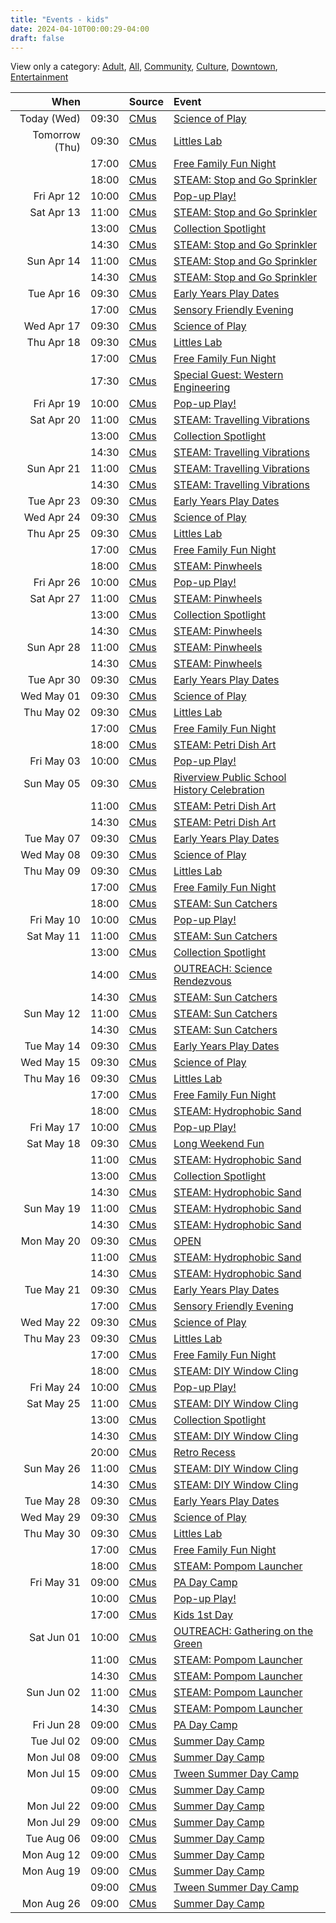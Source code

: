 ```yaml
---
title: "Events - kids"
date: 2024-04-10T00:00:29-04:00
draft: false
---
```


View only a category:
[Adult](/adult/), [All](/), [Community](/community/), [Culture](/culture/), [Downtown](/downtown/), [Entertainment](/entertainment/)

| When  |  | Source | Event |
|------:|-:|:-------|:------|
| Today (Wed) | 09:30 | [CMus](/about#CMus) | [Science of Play](https://www.londonchildrensmuseum.ca/event/science-play) |
| Tomorrow (Thu) | 09:30 | [CMus](/about#CMus) | [Littles Lab](https://www.londonchildrensmuseum.ca/event/littles-lab) |
|  | 17:00 | [CMus](/about#CMus) | [Free Family Fun Night](https://www.londonchildrensmuseum.ca/event/free-family-fun-night) |
|  | 18:00 | [CMus](/about#CMus) | [STEAM: Stop and Go Sprinkler](https://www.londonchildrensmuseum.ca/event/steam-stop-and-go-sprinkler) |
| Fri Apr 12 | 10:00 | [CMus](/about#CMus) | [Pop-up Play!](https://www.londonchildrensmuseum.ca/event/pop-play) |
| Sat Apr 13 | 11:00 | [CMus](/about#CMus) | [STEAM: Stop and Go Sprinkler](https://www.londonchildrensmuseum.ca/event/steam-stop-and-go-sprinkler) |
|  | 13:00 | [CMus](/about#CMus) | [Collection Spotlight](https://www.londonchildrensmuseum.ca/event/collection-spotlight) |
|  | 14:30 | [CMus](/about#CMus) | [STEAM: Stop and Go Sprinkler](https://www.londonchildrensmuseum.ca/event/steam-stop-and-go-sprinkler) |
| Sun Apr 14 | 11:00 | [CMus](/about#CMus) | [STEAM: Stop and Go Sprinkler](https://www.londonchildrensmuseum.ca/event/steam-stop-and-go-sprinkler) |
|  | 14:30 | [CMus](/about#CMus) | [STEAM: Stop and Go Sprinkler](https://www.londonchildrensmuseum.ca/event/steam-stop-and-go-sprinkler) |
| Tue Apr 16 | 09:30 | [CMus](/about#CMus) | [Early Years Play Dates](https://www.londonchildrensmuseum.ca/event/early-years-play-dates) |
|  | 17:00 | [CMus](/about#CMus) | [Sensory Friendly Evening](https://www.londonchildrensmuseum.ca/event/sensory-friendly-evening) |
| Wed Apr 17 | 09:30 | [CMus](/about#CMus) | [Science of Play](https://www.londonchildrensmuseum.ca/event/science-play) |
| Thu Apr 18 | 09:30 | [CMus](/about#CMus) | [Littles Lab](https://www.londonchildrensmuseum.ca/event/littles-lab) |
|  | 17:00 | [CMus](/about#CMus) | [Free Family Fun Night](https://www.londonchildrensmuseum.ca/event/free-family-fun-night) |
|  | 17:30 | [CMus](/about#CMus) | [Special Guest: Western Engineering](https://www.londonchildrensmuseum.ca/event/special-guest-western-engineering) |
| Fri Apr 19 | 10:00 | [CMus](/about#CMus) | [Pop-up Play!](https://www.londonchildrensmuseum.ca/event/pop-play) |
| Sat Apr 20 | 11:00 | [CMus](/about#CMus) | [STEAM: Travelling Vibrations](https://www.londonchildrensmuseum.ca/event/steam-travelling-vibrations) |
|  | 13:00 | [CMus](/about#CMus) | [Collection Spotlight](https://www.londonchildrensmuseum.ca/event/collection-spotlight) |
|  | 14:30 | [CMus](/about#CMus) | [STEAM: Travelling Vibrations](https://www.londonchildrensmuseum.ca/event/steam-travelling-vibrations) |
| Sun Apr 21 | 11:00 | [CMus](/about#CMus) | [STEAM: Travelling Vibrations](https://www.londonchildrensmuseum.ca/event/steam-travelling-vibrations) |
|  | 14:30 | [CMus](/about#CMus) | [STEAM: Travelling Vibrations](https://www.londonchildrensmuseum.ca/event/steam-travelling-vibrations) |
| Tue Apr 23 | 09:30 | [CMus](/about#CMus) | [Early Years Play Dates](https://www.londonchildrensmuseum.ca/event/early-years-play-dates) |
| Wed Apr 24 | 09:30 | [CMus](/about#CMus) | [Science of Play](https://www.londonchildrensmuseum.ca/event/science-play) |
| Thu Apr 25 | 09:30 | [CMus](/about#CMus) | [Littles Lab](https://www.londonchildrensmuseum.ca/event/littles-lab) |
|  | 17:00 | [CMus](/about#CMus) | [Free Family Fun Night](https://www.londonchildrensmuseum.ca/event/free-family-fun-night) |
|  | 18:00 | [CMus](/about#CMus) | [STEAM: Pinwheels](https://www.londonchildrensmuseum.ca/event/steam-pinwheels) |
| Fri Apr 26 | 10:00 | [CMus](/about#CMus) | [Pop-up Play!](https://www.londonchildrensmuseum.ca/event/pop-play) |
| Sat Apr 27 | 11:00 | [CMus](/about#CMus) | [STEAM: Pinwheels](https://www.londonchildrensmuseum.ca/event/steam-pinwheels) |
|  | 13:00 | [CMus](/about#CMus) | [Collection Spotlight](https://www.londonchildrensmuseum.ca/event/collection-spotlight) |
|  | 14:30 | [CMus](/about#CMus) | [STEAM: Pinwheels](https://www.londonchildrensmuseum.ca/event/steam-pinwheels) |
| Sun Apr 28 | 11:00 | [CMus](/about#CMus) | [STEAM: Pinwheels](https://www.londonchildrensmuseum.ca/event/steam-pinwheels) |
|  | 14:30 | [CMus](/about#CMus) | [STEAM: Pinwheels](https://www.londonchildrensmuseum.ca/event/steam-pinwheels) |
| Tue Apr 30 | 09:30 | [CMus](/about#CMus) | [Early Years Play Dates](https://www.londonchildrensmuseum.ca/event/early-years-play-dates) |
| Wed May 01 | 09:30 | [CMus](/about#CMus) | [Science of Play](https://www.londonchildrensmuseum.ca/event/science-play) |
| Thu May 02 | 09:30 | [CMus](/about#CMus) | [Littles Lab](https://www.londonchildrensmuseum.ca/event/littles-lab) |
|  | 17:00 | [CMus](/about#CMus) | [Free Family Fun Night](https://www.londonchildrensmuseum.ca/event/free-family-fun-night) |
|  | 18:00 | [CMus](/about#CMus) | [STEAM: Petri Dish Art](https://www.londonchildrensmuseum.ca/event/steam-petri-dish-art) |
| Fri May 03 | 10:00 | [CMus](/about#CMus) | [Pop-up Play!](https://www.londonchildrensmuseum.ca/event/pop-play) |
| Sun May 05 | 09:30 | [CMus](/about#CMus) | [Riverview Public School History Celebration](https://www.londonchildrensmuseum.ca/event/riverview-public-school-history-celebration) |
|  | 11:00 | [CMus](/about#CMus) | [STEAM: Petri Dish Art](https://www.londonchildrensmuseum.ca/event/steam-petri-dish-art) |
|  | 14:30 | [CMus](/about#CMus) | [STEAM: Petri Dish Art](https://www.londonchildrensmuseum.ca/event/steam-petri-dish-art) |
| Tue May 07 | 09:30 | [CMus](/about#CMus) | [Early Years Play Dates](https://www.londonchildrensmuseum.ca/event/early-years-play-dates) |
| Wed May 08 | 09:30 | [CMus](/about#CMus) | [Science of Play](https://www.londonchildrensmuseum.ca/event/science-play) |
| Thu May 09 | 09:30 | [CMus](/about#CMus) | [Littles Lab](https://www.londonchildrensmuseum.ca/event/littles-lab) |
|  | 17:00 | [CMus](/about#CMus) | [Free Family Fun Night](https://www.londonchildrensmuseum.ca/event/free-family-fun-night) |
|  | 18:00 | [CMus](/about#CMus) | [STEAM: Sun Catchers](https://www.londonchildrensmuseum.ca/event/steam-sun-catchers) |
| Fri May 10 | 10:00 | [CMus](/about#CMus) | [Pop-up Play!](https://www.londonchildrensmuseum.ca/event/pop-play) |
| Sat May 11 | 11:00 | [CMus](/about#CMus) | [STEAM: Sun Catchers](https://www.londonchildrensmuseum.ca/event/steam-sun-catchers) |
|  | 13:00 | [CMus](/about#CMus) | [Collection Spotlight](https://www.londonchildrensmuseum.ca/event/collection-spotlight) |
|  | 14:00 | [CMus](/about#CMus) | [OUTREACH: Science Rendezvous](https://www.londonchildrensmuseum.ca/event/outreach-science-rendezvous) |
|  | 14:30 | [CMus](/about#CMus) | [STEAM: Sun Catchers](https://www.londonchildrensmuseum.ca/event/steam-sun-catchers) |
| Sun May 12 | 11:00 | [CMus](/about#CMus) | [STEAM: Sun Catchers](https://www.londonchildrensmuseum.ca/event/steam-sun-catchers) |
|  | 14:30 | [CMus](/about#CMus) | [STEAM: Sun Catchers](https://www.londonchildrensmuseum.ca/event/steam-sun-catchers) |
| Tue May 14 | 09:30 | [CMus](/about#CMus) | [Early Years Play Dates](https://www.londonchildrensmuseum.ca/event/early-years-play-dates) |
| Wed May 15 | 09:30 | [CMus](/about#CMus) | [Science of Play](https://www.londonchildrensmuseum.ca/event/science-play) |
| Thu May 16 | 09:30 | [CMus](/about#CMus) | [Littles Lab](https://www.londonchildrensmuseum.ca/event/littles-lab) |
|  | 17:00 | [CMus](/about#CMus) | [Free Family Fun Night](https://www.londonchildrensmuseum.ca/event/free-family-fun-night) |
|  | 18:00 | [CMus](/about#CMus) | [STEAM: Hydrophobic Sand](https://www.londonchildrensmuseum.ca/event/steam-hydrophobic-sand) |
| Fri May 17 | 10:00 | [CMus](/about#CMus) | [Pop-up Play!](https://www.londonchildrensmuseum.ca/event/pop-play) |
| Sat May 18 | 09:30 | [CMus](/about#CMus) | [Long Weekend Fun](https://www.londonchildrensmuseum.ca/event/long-weekend-fun-0) |
|  | 11:00 | [CMus](/about#CMus) | [STEAM: Hydrophobic Sand](https://www.londonchildrensmuseum.ca/event/steam-hydrophobic-sand) |
|  | 13:00 | [CMus](/about#CMus) | [Collection Spotlight](https://www.londonchildrensmuseum.ca/event/collection-spotlight) |
|  | 14:30 | [CMus](/about#CMus) | [STEAM: Hydrophobic Sand](https://www.londonchildrensmuseum.ca/event/steam-hydrophobic-sand) |
| Sun May 19 | 11:00 | [CMus](/about#CMus) | [STEAM: Hydrophobic Sand](https://www.londonchildrensmuseum.ca/event/steam-hydrophobic-sand) |
|  | 14:30 | [CMus](/about#CMus) | [STEAM: Hydrophobic Sand](https://www.londonchildrensmuseum.ca/event/steam-hydrophobic-sand) |
| Mon May 20 | 09:30 | [CMus](/about#CMus) | [OPEN](https://www.londonchildrensmuseum.ca/event/open) |
|  | 11:00 | [CMus](/about#CMus) | [STEAM: Hydrophobic Sand](https://www.londonchildrensmuseum.ca/event/steam-hydrophobic-sand) |
|  | 14:30 | [CMus](/about#CMus) | [STEAM: Hydrophobic Sand](https://www.londonchildrensmuseum.ca/event/steam-hydrophobic-sand) |
| Tue May 21 | 09:30 | [CMus](/about#CMus) | [Early Years Play Dates](https://www.londonchildrensmuseum.ca/event/early-years-play-dates) |
|  | 17:00 | [CMus](/about#CMus) | [Sensory Friendly Evening](https://www.londonchildrensmuseum.ca/event/sensory-friendly-evening) |
| Wed May 22 | 09:30 | [CMus](/about#CMus) | [Science of Play](https://www.londonchildrensmuseum.ca/event/science-play) |
| Thu May 23 | 09:30 | [CMus](/about#CMus) | [Littles Lab](https://www.londonchildrensmuseum.ca/event/littles-lab) |
|  | 17:00 | [CMus](/about#CMus) | [Free Family Fun Night](https://www.londonchildrensmuseum.ca/event/free-family-fun-night) |
|  | 18:00 | [CMus](/about#CMus) | [STEAM: DIY Window Cling](https://www.londonchildrensmuseum.ca/event/steam-diy-window-cling) |
| Fri May 24 | 10:00 | [CMus](/about#CMus) | [Pop-up Play!](https://www.londonchildrensmuseum.ca/event/pop-play) |
| Sat May 25 | 11:00 | [CMus](/about#CMus) | [STEAM: DIY Window Cling](https://www.londonchildrensmuseum.ca/event/steam-diy-window-cling) |
|  | 13:00 | [CMus](/about#CMus) | [Collection Spotlight](https://www.londonchildrensmuseum.ca/event/collection-spotlight) |
|  | 14:30 | [CMus](/about#CMus) | [STEAM: DIY Window Cling](https://www.londonchildrensmuseum.ca/event/steam-diy-window-cling) |
|  | 20:00 | [CMus](/about#CMus) | [Retro Recess](https://www.londonchildrensmuseum.ca/event/retro-recess) |
| Sun May 26 | 11:00 | [CMus](/about#CMus) | [STEAM: DIY Window Cling](https://www.londonchildrensmuseum.ca/event/steam-diy-window-cling) |
|  | 14:30 | [CMus](/about#CMus) | [STEAM: DIY Window Cling](https://www.londonchildrensmuseum.ca/event/steam-diy-window-cling) |
| Tue May 28 | 09:30 | [CMus](/about#CMus) | [Early Years Play Dates](https://www.londonchildrensmuseum.ca/event/early-years-play-dates) |
| Wed May 29 | 09:30 | [CMus](/about#CMus) | [Science of Play](https://www.londonchildrensmuseum.ca/event/science-play) |
| Thu May 30 | 09:30 | [CMus](/about#CMus) | [Littles Lab](https://www.londonchildrensmuseum.ca/event/littles-lab) |
|  | 17:00 | [CMus](/about#CMus) | [Free Family Fun Night](https://www.londonchildrensmuseum.ca/event/free-family-fun-night) |
|  | 18:00 | [CMus](/about#CMus) | [STEAM: Pompom Launcher](https://www.londonchildrensmuseum.ca/event/steam-pompom-launcher) |
| Fri May 31 | 09:00 | [CMus](/about#CMus) | [PA Day Camp](https://www.londonchildrensmuseum.ca/event/pa-day-camp) |
|  | 10:00 | [CMus](/about#CMus) | [Pop-up Play!](https://www.londonchildrensmuseum.ca/event/pop-play) |
|  | 17:00 | [CMus](/about#CMus) | [Kids 1st Day](https://www.londonchildrensmuseum.ca/event/kids-1st-day) |
| Sat Jun 01 | 10:00 | [CMus](/about#CMus) | [OUTREACH: Gathering on the Green](https://www.londonchildrensmuseum.ca/event/outreach-gathering-green) |
|  | 11:00 | [CMus](/about#CMus) | [STEAM: Pompom Launcher](https://www.londonchildrensmuseum.ca/event/steam-pompom-launcher) |
|  | 14:30 | [CMus](/about#CMus) | [STEAM: Pompom Launcher](https://www.londonchildrensmuseum.ca/event/steam-pompom-launcher) |
| Sun Jun 02 | 11:00 | [CMus](/about#CMus) | [STEAM: Pompom Launcher](https://www.londonchildrensmuseum.ca/event/steam-pompom-launcher) |
|  | 14:30 | [CMus](/about#CMus) | [STEAM: Pompom Launcher](https://www.londonchildrensmuseum.ca/event/steam-pompom-launcher) |
| Fri Jun 28 | 09:00 | [CMus](/about#CMus) | [PA Day Camp](https://www.londonchildrensmuseum.ca/event/pa-day-camp) |
| Tue Jul 02 | 09:00 | [CMus](/about#CMus) | [Summer Day Camp](https://www.londonchildrensmuseum.ca/event/summer-day-camp) |
| Mon Jul 08 | 09:00 | [CMus](/about#CMus) | [Summer Day Camp](https://www.londonchildrensmuseum.ca/event/summer-day-camp) |
| Mon Jul 15 | 09:00 | [CMus](/about#CMus) | [Tween Summer Day Camp](https://www.londonchildrensmuseum.ca/event/tween-summer-day-camp) |
|  | 09:00 | [CMus](/about#CMus) | [Summer Day Camp](https://www.londonchildrensmuseum.ca/event/summer-day-camp) |
| Mon Jul 22 | 09:00 | [CMus](/about#CMus) | [Summer Day Camp](https://www.londonchildrensmuseum.ca/event/summer-day-camp) |
| Mon Jul 29 | 09:00 | [CMus](/about#CMus) | [Summer Day Camp](https://www.londonchildrensmuseum.ca/event/summer-day-camp) |
| Tue Aug 06 | 09:00 | [CMus](/about#CMus) | [Summer Day Camp](https://www.londonchildrensmuseum.ca/event/summer-day-camp) |
| Mon Aug 12 | 09:00 | [CMus](/about#CMus) | [Summer Day Camp](https://www.londonchildrensmuseum.ca/event/summer-day-camp) |
| Mon Aug 19 | 09:00 | [CMus](/about#CMus) | [Summer Day Camp](https://www.londonchildrensmuseum.ca/event/summer-day-camp) |
|  | 09:00 | [CMus](/about#CMus) | [Tween Summer Day Camp](https://www.londonchildrensmuseum.ca/event/tween-summer-day-camp) |
| Mon Aug 26 | 09:00 | [CMus](/about#CMus) | [Summer Day Camp](https://www.londonchildrensmuseum.ca/event/summer-day-camp) |
